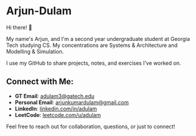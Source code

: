 # Arjun-Dulam 

Hi there! 👋

My name's Arjun, and I'm a second year undergraduate student at Georgia Tech studying CS. My concentrations are Systems & Architecture and Modelling & Simulation.

I use my GitHub to share projects, notes, and exercises I've worked on.

## Connect with Me:

- **GT Email**: [adulam3@gatech.edu](mailto:adulam3@gatech.edu)  
- **Personal Email**: [arjunkumardulam@gmail.com](mailto:arjunkumardulam@gmail.com)  
- **LinkedIn**: [linkedin.com/in/adulam](https://www.linkedin.com/in/adulam)  
- **LeetCode**: [leetcode.com/u/adulam](https://leetcode.com/u/adulam)  

Feel free to reach out for collaboration, questions, or just to connect!
